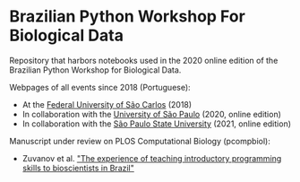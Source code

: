 # Brazilian Python Workshop For Biological Data

Repository that harbors notebooks used in the 2020 online edition of the Brazilian Python Workshop for Biological Data.

Webpages of all events since 2018 (Portuguese):
 * At the [Federal University of São Carlos](https://btwbd.gitlab.io/sitepythonbiodata2018/) (2018)
 * In collaboration with the [University of São Paulo](https://btwbd.gitlab.io/sitepythonbiodata2020/) (2020, online edition)
 * In collaboration with the [São Paulo State University](https://btwbd.gitlab.io/sitepythonbiodata2021/) (2021, online edition)
 
Manuscript under review on PLOS Computational Biology (pcompbiol):
 * Zuvanov et al. ["The experience of teaching introductory programming skills to bioscientists in Brazil"](https://doi.org/10.1371/journal.pcbi.1009534)
